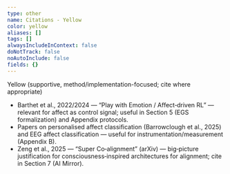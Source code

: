 ```yaml
---
type: other
name: Citations - Yellow
color: yellow
aliases: []
tags: []
alwaysIncludeInContext: false
doNotTrack: false
noAutoInclude: false
fields: {}
---
```

Yellow (supportive, method/implementation-focused; cite where appropriate)
- Barthet et al., 2022/2024 — “Play with Emotion / Affect‑driven RL” — relevant for affect as control signal; useful in Section 5 (EGS formalization) and Appendix protocols.
- Papers on personalised affect classification (Barrowclough et al., 2025) and EEG affect classification — useful for instrumentation/measurement (Appendix B).
- Zeng et al., 2025 — “Super Co‑alignment” (arXiv) — big‑picture justification for consciousness‑inspired architectures for alignment; cite in Section 7 (AI Mirror).